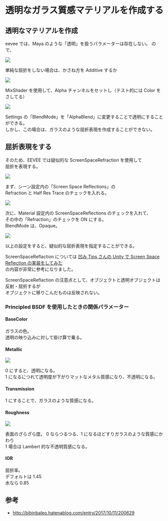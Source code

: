 # 透明なガラス質感マテリアルを作成する

<!-- SUMMARY:透明なガラス質感マテリアルを作成する -->

## 透明なマテリアルを作成

eevee では、Maya のような「透明」を扱うパラメーターは存在しない。
ので、

![](https://gyazo.com/722bbd095a7da8f0dfc0533ca37d63e4.png)

単純な屈折をしない場合は、かさね方を Additive するか

![](https://gyazo.com/218b86f721b0c4a5034f5e9689861cfa.png)

MixShader を使用して、Alpha チャンネルをセットし（テスト的には Color をさしてる）

![](https://gyazo.com/575cc4fafd09640df79478eaa73cb5b1.png)

Settings の「BlendMode」を「AlphaBlend」に変更することで透明にすることができる。  
しかし、この場合は、ガラスのような屈折表現を作成することができない。

## 屈折表現をする

そのため、EEVEE では疑似的な ScreenSpaceRefraction を使用して  
屈折を表現する。

![](https://gyazo.com/ce0fa591abe05ce0c5f9e27c7070ac45.png)

まず、シーン設定内の「Screen Space Reflections」の  
Refraction と Half Res Trace のチェックを入れる。

![](https://gyazo.com/deb751e6455464850f5cba86c53b7eba.png)

次に、Material 設定内の ScreenSpaceReflections のチェックを入れて、  
その中の「Refraction」のチェックを ON にする。  
BlendMode は、Opaque。

![](https://gyazo.com/575d5f85e781d27971976eb2386bf2dc.png)

以上の設定をすると、疑似的な屈折表現を指定することができる。

ScreenSpaceReflaction については
[凹み Tips さんの Unity で Screen Space Reflection の実装をしてみた](http://tips.hecomi.com/entry/2016/04/04/022550)  
の内容が非常に参考になりました。

ScreenSpaceReflaction の注意点として、オブジェクトと透明オブジェクトは反射・屈折するが  
オブジェクトに移りこんだものは反映されない。

### Principled BSDF を使用したときの関係パラメーター

#### BaseColor

ガラスの色。  
透明の映り込みに対して掛け算で乗る。

#### Metallic

![](https://gyazo.com/8e35e0e6720268d007bb78375439a611.gif)

0 にすると、透明になる。  
1 になるにつれて透明度が下がりマットなメタル質感になり、不透明になる。

#### Transmission

1 にすることで、ガラスのような質感になる。

#### Roughness

![](https://gyazo.com/4f946bdbf9041e481360d180b05730a7.git)

表面のざらざら度。
0 ならつるつる、1 になるほどすりガラスのような質感にかわり  
1 場合は Lambert 的な不透明質感になる。

#### IOR

屈折率。  
デフォルトは 1.45  
水なら 0.85

## 参考

- http://bibinbaleo.hatenablog.com/entry/2017/10/11/200629
